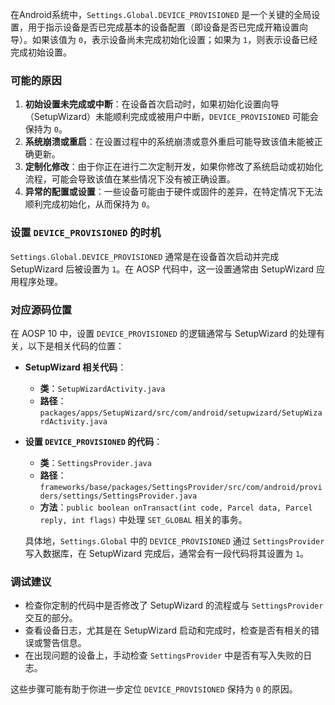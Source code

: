 在Android系统中，`Settings.Global.DEVICE_PROVISIONED` 是一个关键的全局设置，用于指示设备是否已完成基本的设备配置（即设备是否已完成开箱设置向导）。如果该值为 `0`，表示设备尚未完成初始化设置；如果为 `1`，则表示设备已经完成初始设置。

### 可能的原因
1. **初始设置未完成或中断**：在设备首次启动时，如果初始化设置向导（SetupWizard）未能顺利完成或被用户中断，`DEVICE_PROVISIONED` 可能会保持为 `0`。
2. **系统崩溃或重启**：在设置过程中的系统崩溃或意外重启可能导致该值未能被正确更新。
3. **定制化修改**：由于你正在进行二次定制开发，如果你修改了系统启动或初始化流程，可能会导致该值在某些情况下没有被正确设置。
4. **异常的配置或设置**：一些设备可能由于硬件或固件的差异，在特定情况下无法顺利完成初始化，从而保持为 `0`。

### 设置 `DEVICE_PROVISIONED` 的时机
`Settings.Global.DEVICE_PROVISIONED` 通常是在设备首次启动并完成 SetupWizard 后被设置为 `1`。在 AOSP 代码中，这一设置通常由 SetupWizard 应用程序处理。

### 对应源码位置
在 AOSP 10 中，设置 `DEVICE_PROVISIONED` 的逻辑通常与 SetupWizard 的处理有关，以下是相关代码的位置：

- **SetupWizard 相关代码**：
  - **类**：`SetupWizardActivity.java`
  - **路径**：`packages/apps/SetupWizard/src/com/android/setupwizard/SetupWizardActivity.java`

- **设置 `DEVICE_PROVISIONED` 的代码**：
  - **类**：`SettingsProvider.java`
  - **路径**：`frameworks/base/packages/SettingsProvider/src/com/android/providers/settings/SettingsProvider.java`
  - **方法**：`public boolean onTransact(int code, Parcel data, Parcel reply, int flags)` 中处理 `SET_GLOBAL` 相关的事务。

  具体地，`Settings.Global` 中的 `DEVICE_PROVISIONED` 通过 `SettingsProvider` 写入数据库，在 SetupWizard 完成后，通常会有一段代码将其设置为 `1`。

### 调试建议
- 检查你定制的代码中是否修改了 SetupWizard 的流程或与 `SettingsProvider` 交互的部分。
- 查看设备日志，尤其是在 SetupWizard 启动和完成时，检查是否有相关的错误或警告信息。
- 在出现问题的设备上，手动检查 `SettingsProvider` 中是否有写入失败的日志。

这些步骤可能有助于你进一步定位 `DEVICE_PROVISIONED` 保持为 `0` 的原因。